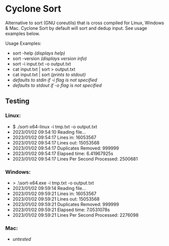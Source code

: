 # Cyclone Sort
Alternative to sort (GNU coreutils) that is cross compiled for Linux, Windows & Mac. Cyclone Sort by default will sort and dedup input. See usage examples below.

Usage Examples:
- sort -help _(displays help)_
- sort -version _(displays version info)_
- sort -i input.txt -o output.txt
- cat input.txt | sort > output.txt
- cat input.txt | sort _(prints to stdout)_
- _defaults to stdin if -i flag is not specified_
- _defaults to stdout if -o flag is not specified_

## Testing

### Linux:
- $ ./sort-x64-linux -i tmp.txt -o output.txt
- 2023/01/02 09:54:10 Reading file...
- 2023/01/02 09:54:17 Lines in: 16053567
- 2023/01/02 09:54:17 Lines out: 15053568
- 2023/01/02 09:54:17 Duplicates Removed: 999999
- 2023/01/02 09:54:17 Elapsed time: 6.41967925s
- 2023/01/02 09:54:17 Lines Per Second Processed: 2500681

### Windows:
- \> .\sort-x64.exe -i tmp.txt -o output.txt
- 2023/01/02 09:59:14 Reading file...
- 2023/01/02 09:59:21 Lines in: 16053567
- 2023/01/02 09:59:21 Lines out: 15053568
- 2023/01/02 09:59:21 Duplicates Removed: 999999
- 2023/01/02 09:59:21 Elapsed time: 7.0531078s
- 2023/01/02 09:59:21 Lines Per Second Processed: 2276098

### Mac:
- _untested_
